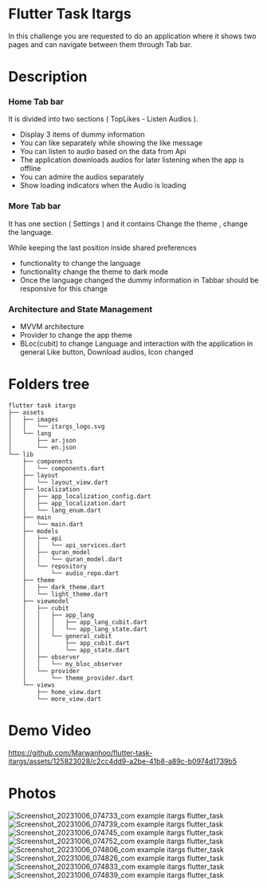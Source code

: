 # Flutter Task Itargs

In this challenge you are requested to do an application where it shows two pages and can
navigate between them through Tab bar.


# Description

### Home Tab bar

It is divided into two sections ( TopLikes - Listen Audios ).

- Display 3 items of dummy information
- You can like separately while showing the like message
- You can listen to audio based on the data from Api
- The application downloads audios for later listening when the app is offline
- You can admire the audios separately
- Show loading indicators when the Audio is loading
  
### More Tab bar

It has one section ( Settings ) and it contains Change the theme , change the language.

While keeping the last position inside shared preferences


- functionality to change the language
- functionality  change the theme to dark mode
- Once the language changed the dummy information in Tabbar should be responsive for this change



### Architecture and State Management

- MVVM architecture
- Provider to change the app theme
- BLoc(cubit) to change Language and interaction with the application in general Like button, Download audios, Icon changed

# Folders tree
```
flutter task itargs
├── assets
│   ├── images
│   │   └── itargs_logo.svg
│   └── lang
│       ├── ar.json
│       └── en.json
└── lib
    ├── components
    │   └── components.dart
    ├── layout
    │   └── layout_view.dart
    ├── localization
    │   ├── app_localization_config.dart
    │   ├── app_localization.dart
    │   └── lang_enum.dart
    ├── main
    │   └── main.dart
    ├── models
    │   ├── api
    │   │   └── api_services.dart
    │   ├── quran_model
    │   │   └── quran_model.dart
    │   └── repository
    │       └── audio_repo.dart
    ├── theme
    │   ├── dark_theme.dart
    │   └── light_theme.dart
    ├── viewmodel
    │   ├── cubit
    │   │   ├── app_lang
    │   │   │   ├── app_lang_cubit.dart
    │   │   │   └── app_lang_state.dart
    │   │   └── general_cubit
    │   │       ├── app_cubit.dart
    │   │       └── app_state.dart
    │   ├── observer
    │   │   └── my_bloc_observer
    │   └── provider
    │       └── theme_provider.dart
    └── views
        ├── home_view.dart
        └── more_view.dart
```


# Demo Video



https://github.com/Marwanhoo/flutter-task-itargs/assets/125823028/c2cc4dd9-a2be-41b8-a89c-b0974d1739b5



# Photos
![Screenshot_20231006_074733_com example itargs flutter_task](https://github.com/Marwanhoo/flutter-task-itargs/assets/125823028/6101b347-cc36-4a58-9f95-8ca451f8a788)
![Screenshot_20231006_074739_com example itargs flutter_task](https://github.com/Marwanhoo/flutter-task-itargs/assets/125823028/7416892a-3ff1-4dcf-bd53-ff9bb6c2b47e)
![Screenshot_20231006_074745_com example itargs flutter_task](https://github.com/Marwanhoo/flutter-task-itargs/assets/125823028/274adadb-8960-4377-9aeb-f2561b84a1e3)
![Screenshot_20231006_074752_com example itargs flutter_task](https://github.com/Marwanhoo/flutter-task-itargs/assets/125823028/d7147b52-0e1e-4fb1-a7d9-d8b07396f609)
![Screenshot_20231006_074806_com example itargs flutter_task](https://github.com/Marwanhoo/flutter-task-itargs/assets/125823028/7f0d51ed-2d51-4686-b784-491501f743a2)
![Screenshot_20231006_074826_com example itargs flutter_task](https://github.com/Marwanhoo/flutter-task-itargs/assets/125823028/d99ad36d-3fbd-408f-b248-bd649c96239f)
![Screenshot_20231006_074833_com example itargs flutter_task](https://github.com/Marwanhoo/flutter-task-itargs/assets/125823028/aa8cbb07-6329-4c57-bcb2-34235d78c351)
![Screenshot_20231006_074839_com example itargs flutter_task](https://github.com/Marwanhoo/flutter-task-itargs/assets/125823028/0abbd249-ac53-46e6-8fa8-03554dce0296)
